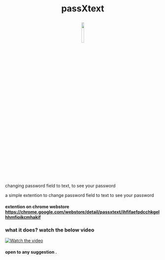<h1> <p align="center">
 passXtext
</p>       </h1>                                                      

<p align="center" width="100%">
    <img width="13%" src="/icon//128x128_2.png"> 
</p>


changing password field to text, to see your password

a simple extention to change password field to text to see your password

#### extention on chrome webstore https://chrome.google.com/webstore/detail/passxtext/ihfifaefpdcchkgelhhmfioikcmhakif


### what it does? watch the below video
[![Watch the video](https://i.ytimg.com/vi_webp/ILSeZwiwxJk/maxresdefault.webp)](https://www.youtube.com/embed/ILSeZwiwxJk)


#### open to any suggestion .
